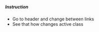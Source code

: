 <h5>Instruction</h5>
<ul>
	<li>Go to header and change between links</li>
	<li>See that how changes active class</li>
</ul>
